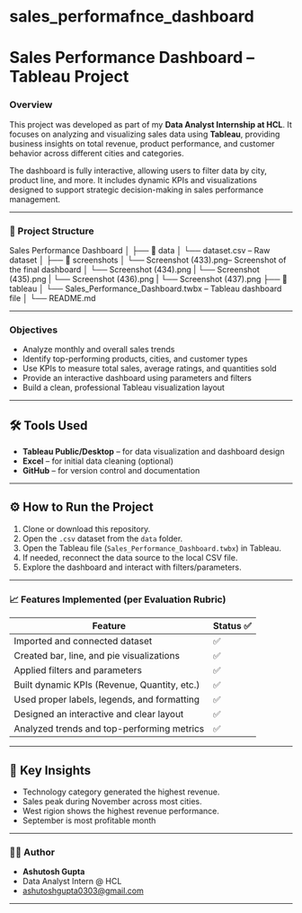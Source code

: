 # sales_performafnce_dashboard
# Sales Performance Dashboard – Tableau Project

### Overview
This project was developed as part of my **Data Analyst Internship at HCL**. It focuses on analyzing and visualizing sales data using **Tableau**, providing business insights on total revenue, product performance, and customer behavior across different cities and categories.

The dashboard is fully interactive, allowing users to filter data by city, product line, and more. It includes dynamic KPIs and visualizations designed to support strategic decision-making in sales performance management.

---

### 📁 Project Structure

Sales Performance Dashboard
│
├── 📂 data
│   └── dataset.csv  – Raw dataset 
│
├── 📂 screenshots
│   └── Screenshot (433).png– Screenshot of the final dashboard
│   └── Screenshot (434).png
|   └── Screenshot (435).png
|   └── Screenshot (436).png
|   └── Screenshot (437).png
├── 📂 tableau
│   └── Sales_Performance_Dashboard.twbx – Tableau dashboard file
│
└── README.md


---

###  Objectives

- Analyze monthly and overall sales trends
- Identify top-performing products, cities, and customer types
- Use KPIs to measure total sales, average ratings, and quantities sold
- Provide an interactive dashboard using parameters and filters
- Build a clean, professional Tableau visualization layout

---

## 🛠️ Tools Used

- **Tableau Public/Desktop** – for data visualization and dashboard design
- **Excel** – for initial data cleaning (optional)
- **GitHub** – for version control and documentation

---

## ⚙️ How to Run the Project

1. Clone or download this repository.
2. Open the `.csv` dataset from the `data` folder.
3. Open the Tableau file (`Sales_Performance_Dashboard.twbx`) in Tableau.
4. If needed, reconnect the data source to the local CSV file.
5. Explore the dashboard and interact with filters/parameters.

---


### 📈 Features Implemented (per Evaluation Rubric)

| Feature                                      | Status ✅ |
|---------------------------------------------|-----------|
| Imported and connected dataset              | ✅        |
| Created bar, line, and pie visualizations   | ✅        |
| Applied filters and parameters              | ✅        |
| Built dynamic KPIs (Revenue, Quantity, etc.)| ✅        |
| Used proper labels, legends, and formatting | ✅        |
| Designed an interactive and clear layout    | ✅        |
| Analyzed trends and top-performing metrics  | ✅        |

---

## 🧠 Key Insights

- Technology category generated the highest revenue.
- Sales peak during November across most cities.
- West rigion shows the highest revenue performance.
- September is most profitable month

---

### 👨‍💻 Author

- **Ashutosh Gupta**
- Data Analyst Intern @ HCL
- ashutoshgupta0303@gmail.com

---
